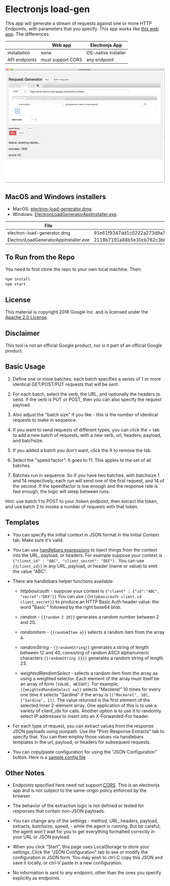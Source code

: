 # Electronjs load-gen

This app will generate a stream of requests against one or more HTTP Endpoints, with parameters that you specify. This app works like [this web app](https://dinochiesa.github.io/load-generator/). The differences:

|                |  Web app          | Electronjs App         |
|----------------|-------------------|------------------------|
| installation   | none              | OS-native installer    |
| API endpoints  | must support CORS | any endpoint           |


![screenshot](assets/images/screenshot-20180206-105319.png)

## MacOS and Windows installers

- MacOS: [electron-load-generator.dmg](./installers/macos/electron-load-generator.dmg).
- Windows: [ElectronLoadGeneratorAppInstaller.exe](./installers/windows/ElectronLoadGeneratorAppInstaller.exe).


| File                                 | SHA256 hash  |
|--------------------------------------|--------------|
|electron-load-generator.dmg           | 91e61f9347dd1c0222a273d9a75a541bbca0c2b42f08f431d21fc17b51947ede |
|ElectronLoadGeneratorAppInstaller.exe | 2118b7191a88b5e30cb762c3bbc9786098a97ff7ed07c03c6244dc34b817d71d |



## To Run from the Repo

You need to first clone the repo to your own local machine. Then:

```
npm install
npm start
```

## License

This material is copyright 2018 Google Inc.
and is licensed under the [Apache 2.0 License](LICENSE).

## Disclaimer

This tool is not an official Google product, nor is it part of an official Google product.


## Basic Usage

1. Define one or more batches; each batch specifies a series of 1 or more identical GET/POST/PUT requests that will be sent.

2. For each batch, select the verb, the URL, and optionally the headers to send. If the verb is PUT or POST, then you can also specify the request payload.

3. Also adjust the "batch size" if you like - this is the number of identical requests to make in sequence.

4. If you want to send requests of different types, you can click the + tab to add a new batch of requests, with a new verb, url, headers, payload, and batchsize.

5. If you added a batch you don't want, click the X to remove the tab.

6. Select the "speed factor". It goes to 11. This apples to the set of all batches.

7. Batches run in sequence. So if you have two batches, with batchsize 1 and 14 respectively, each run will send one of the first request, and 14 of the second. If the speedfactor is low enough and the response rate is fast enough, the logic will sleep between runs.


Hint: use batch 1 to POST to your /token endpoint, then extract the token, and use batch 2 to invoke a number of requests with that token.


## Templates

- You can specify the initial context in JSON format in the Initial Context tab. Make sure it's valid.

- You can use [handlebars expressions](http://handlebarsjs.com/expressions.html)
   to inject things from the context into the URL, payload, or headers. For example
   suppose your context is `{"client_id" : "ABC", "client_secret": "DEF"}` .  You
   can use `{{client_id}}` in any URL, payload, or header (name or value) to emit
   the value "ABC".

- There are handlebars helper functions available:

   - *httpbasicauth* - suppose your context is
      `{"client" : {"id":"ABC", "secret":"DEF"}}` You can use
      `{{httpbasicauth client.id client.secret}}` to produce an HTTP Basic
      Auth header value: the word "Basic " followed by the right base64 blob.

   - *random* - `{{random 2 20}}` generates a random number between 2 and 20.

   - *randomItem* - `{{randomItem a}}` selects a random item from the array a.

   - *randomString* - `{{randomString}}` generates
      a string of length between 12 and 40, consisting of random ASCII
      alphanumeric characters.`{{randomString 23}}` generates a random
      string of length 23.

   - *weightedRandomSelect* - selects a random item
        from the array aa using a weighted selector. Each element of the array
        must itself be an array of form `[VALUE, WEIGHT]`. For example, `{{weightedRandomSelect aa}}`
        selects "Mackerel" 10 times for every one time it selects "Sardine" if
        the array is `[["Mackerel", 10], ["Sardine", 1]]`. The value
        returned is the first element of the selected inner 2-element array. One
        application of this is to use a variety of client_ids for calls. Another
        option is to use it to randomly select IP addresses to insert into an
        X-Forwarded-For header.

- For each type of request, you can extract values from the response JSON payloads using jsonpath.
  Use the "Post-Response Extracts" tab to specify that.
  You can then employ those values via handlebars templates in the url, payload, or headers for subsequent requests.

- You can copy/paste configuration for using the "JSON Configuration" button. Here is a [sample config file](./assets/sample-config.json)

## Other Notes

 - Endpoints specified here need not support [CORS](https://developer.mozilla.org/en-US/docs/Web/HTTP/CORS).
   This is an electronjs app and is not subject to the same-origin policy enforced by the
   browser.

 - The behavior of the extraction logic is not defined or
   tested for responses that contain non-JSON payloads.</li>

 - You can change any of the settings - method, URL, headers, payload,
   extracts, batchsize, speed, - while the agent is running. But be careful; the agent
   won't wait for you to get everything formatted correctly in your URL or JSON payload.

 - When you click "Start", this page uses LocalStorage to store your
   settings. Click the "JSON Configuration" tab to see or modify the
   configuration in JSON form. You may wish to ctrl-C copy this JSON and save it
   locally, or ctrl-V paste in a new configuration.

 - No information is sent to any endpoint, other than the ones you specify explicitly as endpoints.

